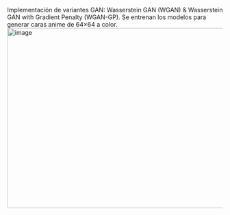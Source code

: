 Implementación de variantes GAN: Wasserstein GAN (WGAN) & Wasserstein GAN with Gradient Penalty (WGAN-GP). Se entrenan los modelos para generar caras anime de 64×64 a color.
<img width="1289" height="421" alt="image" src="https://github.com/user-attachments/assets/e073f9fa-22c8-4188-81ed-e6bb3bc74ea9" />


